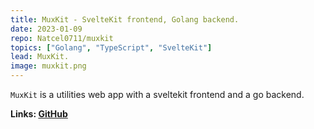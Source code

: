 ```yaml
---
title: MuxKit - SvelteKit frontend, Golang backend.
date: 2023-01-09
repo: Natcel0711/muxkit
topics: ["Golang", "TypeScript", "SvelteKit"]
lead: MuxKit.
image: muxkit.png
---
```


`MuxKit` is a utilities web app with a sveltekit frontend and a go backend.

**Links: [GitHub](https://github.com/Natcel0711/muxkit)**
